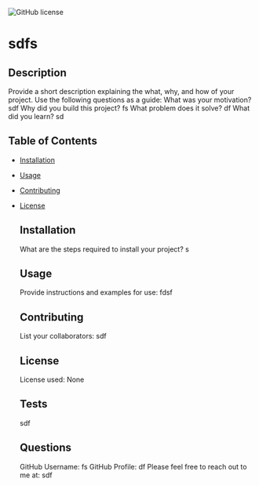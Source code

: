 
  ![GitHub license](https://img.shields.io/badge/license-None-blue.svg)
  # sdfs

  ## Description
  Provide a short description explaining the what, why, and how of your project. Use the following questions as a guide:
  What was your motivation? sdf
  Why did you build this project? fs
  What problem does it solve? df
  What did you learn? sd

  ## Table of Contents
- [Installation](#installation)
- [Usage](#usage)
- [Contributing](#contributing)
- [License](#license)

  ## Installation
  What are the steps required to install your project? s

  ## Usage
  Provide instructions and examples for use: fdsf

  ## Contributing
  List your collaborators: sdf

  
  ## License
  License used: None 
     

  ## Tests
  sdf

  ## Questions
  GitHub Username: fs
  GitHub Profile: df
  Please feel free to reach out to me at: sdf

